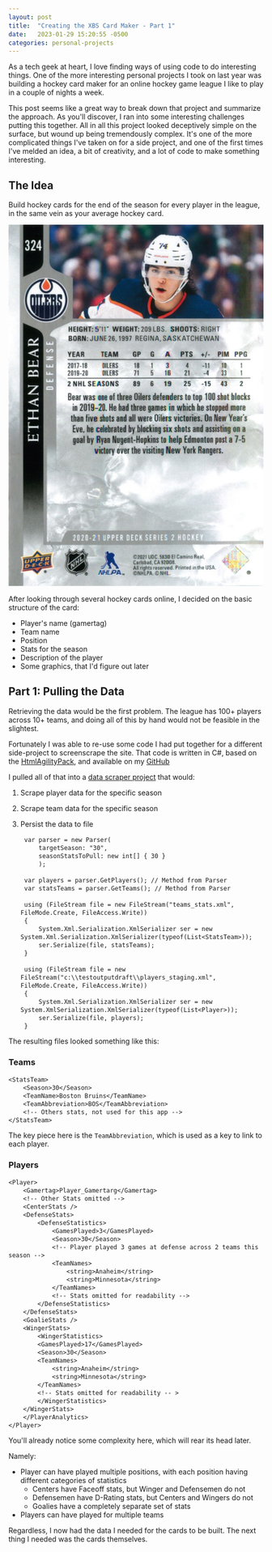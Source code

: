 ```yaml
---
layout: post
title:  "Creating the XBS Card Maker - Part 1"
date:   2023-01-29 15:20:55 -0500
categories: personal-projects
---
```


As a tech geek at heart, I love finding ways of using code to do interesting things. One of the more interesting personal projects I took on last year was building a hockey card maker for an online hockey game league I like to play in a couple of nights a week.  

This post seems like a great way to break down that project and summarize the approach.  As you'll discover, I ran into some interesting challenges putting this together. All in all this project looked deceptively simple on the surface, but wound up being tremendously complex.  It's one of the more complicated things I've taken on for a side project, and one of the first times I've melded an idea, a bit of creativity, and a lot of code to make something interesting.

## The Idea

Build hockey cards for the end of the season for every player in the league, in the same vein as your average hockey card.

![sample hockey card](/assets/s-l1600.jpg)

After looking through several hockey cards online, I decided on the basic structure of the card:
- Player's name (gamertag)
- Team name
- Position
- Stats for the season
- Description of the player
- Some graphics, that I'd figure out later

## Part 1: Pulling the Data

Retrieving the data would be the first problem.  The league has 100+ players across 10+ teams, and doing all of this by hand would not be feasible in the slightest.  

Fortunately I was able to re-use some code I had put together for a different side-project to screenscrape the site.  That code is written in C#, based on the [HtmlAgilityPack](https://html-agility-pack.net/), and available on my [GitHub](https://github.com/ravibhagw/XBS.Core.Parser/blob/master/Parser.cs)

I pulled all of that into a [data scraper project](https://github.com/ravibhagw/XBSDataScraper/blob/master/Program.cs) that would:

1. Scrape player data for the specific season
2. Scrape team data for the specific season
3. Persist the data to file

        var parser = new Parser(
            targetSeason: "30",
            seasonStatsToPull: new int[] { 30 }
            );

        var players = parser.GetPlayers(); // Method from Parser 
        var statsTeams = parser.GetTeams(); // Method from Parser

        using (FileStream file = new FileStream("teams_stats.xml", FileMode.Create, FileAccess.Write))
        {
            System.Xml.Serialization.XmlSerializer ser = new System.Xml.Serialization.XmlSerializer(typeof(List<StatsTeam>));
            ser.Serialize(file, statsTeams);
        }

        using (FileStream file = new FileStream("c:\\testoutputdraft\\players_staging.xml", FileMode.Create, FileAccess.Write))
        {
            System.Xml.Serialization.XmlSerializer ser = new System.XmlSerialization.XmlSerializer(typeof(List<Player>));
            ser.Serialize(file, players);
        }

The resulting files looked something like this:

### Teams
    <StatsTeam>
        <Season>30</Season>
        <TeamName>Boston Bruins</TeamName>
        <TeamAbbreviation>BOS</TeamAbbreviation>
        <!-- Others stats, not used for this app -->
    </StatsTeam>

The key piece here is the `TeamAbbreviation`, which is used as a key to link to each player. 

### Players

    <Player>
        <Gamertag>Player_Gamertarg</Gamertag>
        <!-- Other Stats omitted --> 
        <CenterStats />
        <DefenseStats>
            <DefenseStatistics>
                <GamesPlayed>3</GamesPlayed>
                <Season>30</Season>
                <!-- Player played 3 games at defense across 2 teams this season -->
                <TeamNames>
                    <string>Anaheim</string>
                    <string>Minnesota</string>
                </TeamNames>
                <!-- Stats omitted for readability --> 
            </DefenseStatistics>
        </DefenseStats>
        <GoalieStats />
        <WingerStats>
            <WingerStatistics>
            <GamesPlayed>17</GamesPlayed>
            <Season>30</Season>
            <TeamNames>
                <string>Anaheim</string>
                <string>Minnesota</string>
            </TeamNames>
            <!-- Stats omitted for readability -- >
            </WingerStatistics>
        </WingerStats>
        </PlayerAnalytics>
    </Player>

You'll already notice some complexity here, which will rear its head later.  

Namely:
- Player can have played multiple positions, with each position having different categories of statistics
  - Centers have Faceoff stats, but Winger and Defensemen do not
  - Defensemen have D-Rating stats, but Centers and Wingers do not
  - Goalies have a completely separate set of stats
- Players can have played for multiple teams 

Regardless, I now had the data I needed for the cards to be built.  The next thing I needed was the cards themselves. 


